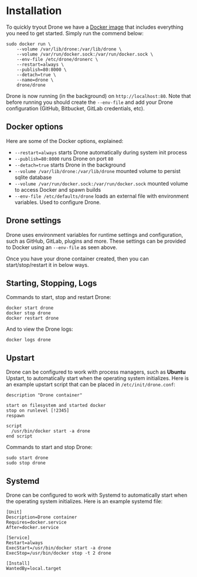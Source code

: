 # Installation

To quickly tryout Drone we have a [Docker image](https://registry.hub.docker.com/u/drone/drone/) that includes everything you need to get started. Simply run the commend below:

```
sudo docker run \
	--volume /var/lib/drone:/var/lib/drone \
	--volume /var/run/docker.sock:/var/run/docker.sock \
	--env-file /etc/drone/dronerc \
	--restart=always \
	--publish=80:8000 \
	--detach=true \
	--name=drone \
	drone/drone
```

Drone is now running (in the background) on `http://localhost:80`. Note that before running you should create the `--env-file` and add your Drone configuration (GitHub, Bitbucket, GitLab credentials, etc).

## Docker options

Here are some of the Docker options, explained:

* `--restart=always` starts Drone automatically during system init process
* `--publish=80:8000` runs Drone on port `80`
* `--detach=true` starts Drone in the background
* `--volume /var/lib/drone:/var/lib/drone` mounted volume to persist sqlite database
* `--volume /var/run/docker.sock:/var/run/docker.sock` mounted volume to access Docker and spawn builds
* `--env-file /etc/defaults/drone` loads an external file with environment variables. Used to configure Drone.

## Drone settings

Drone uses environment variables for runtime settings and configuration, such as GitHub, GitLab, plugins and more. These settings can be provided to Docker using an `--env-file` as seen above.

Once you have your drone container created, then you can start/stop/restart it in below ways.

## Starting, Stopping, Logs

Commands to start, stop and restart Drone:

```
docker start drone
docker stop drone
docker restart drone
```

And to view the Drone logs:

```
docker logs drone
```

## Upstart

Drone can be configured to work with process managers, such as **Ubuntu** Upstart, to automatically start when the operating system initializes. Here is an example upstart script that can be placed in `/etc/init/drone.conf`:

```
description "Drone container"

start on filesystem and started docker
stop on runlevel [!2345]
respawn

script
  /usr/bin/docker start -a drone
end script
```

Commands to start and stop Drone:

```
sudo start drone
sudo stop drone
```

## Systemd

Drone can be configured to work with Systemd to automatically start when the operating system initializes. Here is an example systemd file:

```
[Unit]
Description=Drone container
Requires=docker.service
After=docker.service

[Service]
Restart=always
ExecStart=/usr/bin/docker start -a drone
ExecStop=/usr/bin/docker stop -t 2 drone

[Install]
WantedBy=local.target
```

